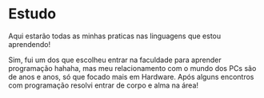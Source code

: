 # Estudo
Aqui estarão todas as minhas praticas nas linguagens que estou aprendendo!

Sim, fui um dos que escolheu entrar na faculdade para aprender programação hahaha, mas meu relacionamento com o mundo dos PCs são de anos e anos, só que focado mais em Hardware. Após alguns encontros com programação resolvi entrar de corpo e alma na área!
